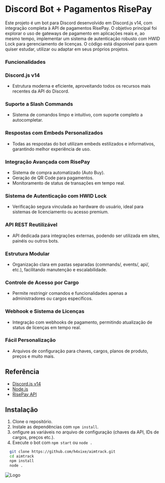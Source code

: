 # Discord Bot + Pagamentos RisePay

Este projeto é um bot para Discord desenvolvido em Discord.js v14, com integração completa à API de pagamentos RisePay.
O objetivo principal foi explorar o uso de gateways de pagamento em aplicações reais e, ao mesmo tempo, implementar um sistema de autenticação robusto com HWID Lock para gerenciamento de licenças.
O código está disponível para quem quiser estudar, utilizar ou adaptar em seus próprios projetos.


### Funcionalidades

### Discord.js v14
- Estrutura moderna e eficiente, aproveitando todos os recursos mais recentes da API do Discord.

### Suporte a Slash Commands
- Sistema de comandos limpo e intuitivo, com suporte completo a autocompletar.

### Respostas com Embeds Personalizados
- Todas as respostas do bot utilizam embeds estilizados e informativos, garantindo melhor experiência de uso.

### Integração Avançada com RisePay
- Sistema de compra automatizado (Auto Buy).
- Geração de QR Code para pagamentos.
- Monitoramento de status de transações em tempo real.

### Sistema de Autenticação com HWID Lock
- Verificação segura vinculada ao hardware do usuário, ideal para sistemas de licenciamento ou acesso premium.

### API REST Reutilizável
- API dedicada para integrações externas, podendo ser utilizada em sites, painéis ou outros bots.

### Estrutura Modular
- Organização clara em pastas separadas (commands/, events/, api/, etc.), facilitando manutenção e escalabilidade.

### Controle de Acesso por Cargo
- Permite restringir comandos e funcionalidades apenas a administradores ou cargos específicos.

### Webhook e Sistema de Licenças
- Integração com webhooks de pagamento, permitindo atualização de status de licenças em tempo real.

### Fácil Personalização
- Arquivos de configuração para chaves, cargos, planos de produto, preços e muito mais.
## Referência

 - [Discord.js v14](https://discord.js.org/)
 - [Node.js](https://nodejs.org/)
 - [RisePay API](https://risepay.com/)


## Instalação

1. Clone o repositório.
2. Instale as dependências com `npm install`.
3. onfigure as variáveis no arquivo de configuração (chaves da API, IDs de cargos, preços etc.).
4. Execute o bot com `npm start` ou `node .`

```bash
  git clone https://github.com/h4xixe/aimtrack.git
  cd aimtrack
  npm install
  node .
```
    
![Logo](https://imgs.search.brave.com/KcWVv4srSHd6MmHwQDoBQBKevQz9nntbGVKqOPZQNJg/rs:fit:860:0:0:0/g:ce/aHR0cHM6Ly93d3cu/cmlzZXBheS5jb20u/YnIvTGFuZGluZ1Bh/Z2UvaW1nL1Jpc2Vw/YXklMjBsb2dvJTIw/QnJhbmNvLnN2Zw)

